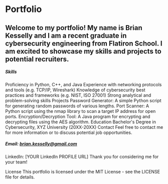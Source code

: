 # Portfolio 
## Welcome to my portfolio! My name is Brian Kesselly and I am a recent graduate in cybersecurity engineering from Flatiron School. I am excited to showcase my skills and projects to potential recruiters.

##### Skills
Proficiency in Python, C++, and Java
Experience with networking protocols and tools (e.g. TCP/IP, Wireshark)
Knowledge of cybersecurity best practices and frameworks (e.g. NIST, ISO 27001)
Strong analytical and problem-solving skills
Projects
Password Generator: A simple Python script for generating random passwords of various lengths.
Port Scanner: A Python script using the nmap library to scan a target IP address for open ports.
Encryption/Decryption Tool: A Java program for encrypting and decrypting files using the AES algorithm.
Education
Bachelor's Degree in Cybersecurity, XYZ University (20XX-20XX)
Contact
Feel free to contact me for more information or to discuss potential job opportunities.

##### Email: brian.kesselly@gmail.com
LinkedIn: [YOUR LinkedIn PROFILE URL]
Thank you for considering me for your team!

License
This portfolio is licensed under the MIT License - see the LICENSE file for details.
